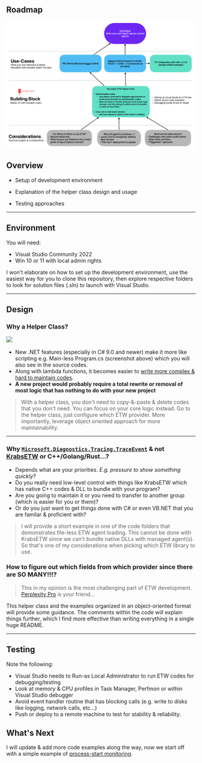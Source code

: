## Roadmap
![](img/roadmap.png)

## Overview
* Setup of development environment
* Explanation of the helper class design and usage
  
* Testing approaches

***

## Environment
You will need:
* Visual Studio Community 2022
* Win 10 or 11 with local admin rights

I won't elaborate on how to set up the development environment, use the easiest way for you to clone this repository, then explore respective folders to look for solution files (.sln) to launch with Visual Studio.

***

## Design
### Why a Helper Class?
![](img/demo.gif)
- New .NET features (especially in C# 9.0 and newer) make it more like scripting e.g. Main-less Program.cs (screenshot above) which you will also see in the source codes.
- Along with lambda functions, it becomes easier to [write more complex & hard to maintain codes](https://github.com/microsoft/krabsetw/blob/master/examples/ManagedExamples/UserTrace007_StackTrace.cs).
- **A new project would probably require a total rewrite or removal of most logic that has nothing to do with your new project**

>With a helper class, you don't need to copy-&-paste & delete codes that you don't need. You can focus on your core logic instead. Go to the helper class, just configure which ETW provider. More importantly, leverage object oriented approach for more maintainability.

***

### Why [`Microsoft.Diagnostics.Tracing.TraceEvent`](https://www.nuget.org/packages/Microsoft.Diagnostics.Tracing.TraceEvent/) & not [KrabsETW](https://github.com/microsoft/krabsetw) or C++/Golang/Rust...?
- Depends what are your priorities. *E.g. pressure to show something quickly?*
- Do you really need low-level control with things like KrabsETW which has native C++ codes & DLL to bundle with your program?
- Are you going to maintain it or you need to transfer to another group (which is easier for you or them)?
- Or do you just want to get things done with C# or even VB.NET that you are familar & proficient with?
 
>I will provide a short example in one of the code folders that demonstrates file-less ETW agent loading. This cannot be done with KrabsETW since we can't bundle native DLLs with managed agent(s). So that's one of my considerations when picking which ETW library to use.

### How to figure out which fields from which provider since there are SO MANY!!!?
>This in my opinion is the most challenging part of ETW development. [Perplexity Pro](https://perplexity.ai/pro?referral_code=P3U9A1TE) is your friend...

This helper class and the examples organized in an object-oriented format will provide some guidance. The comments within the code will explain things further, which I find more effective than writing everything in a single huge README.

***

## Testing
Note the following:
* Visual Studio needs to Run-as Local Administrator to run ETW codes for debugging/testing
* Look at memory & CPU profiles in Task Manager, Perfmon or within Visual Studio debugger
* Avoid event handler routine that has blocking calls (e.g. write to disks like logging, network calls, etc...)
* Push or deploy to a remote machine to test for stability & reliability.

## What's Next
I will update & add more code examples along the way, now we start off with a simple example of [process-start monitoring](ProcessStart/README.md).